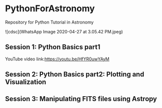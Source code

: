 # PythonForAstronomy
Repository for Python Tutorial in Astronomy

![cdsc](WhatsApp Image 2020-04-27 at 3.05.42 PM.jpeg)
## Session 1: Python Basics part1

YouTube video link:https://youtu.be/HfYR0uwYAyM


## Session 2: Python Basics part2: Plotting and Visualization




## Session 3: Manipulating FITS files using Astropy
